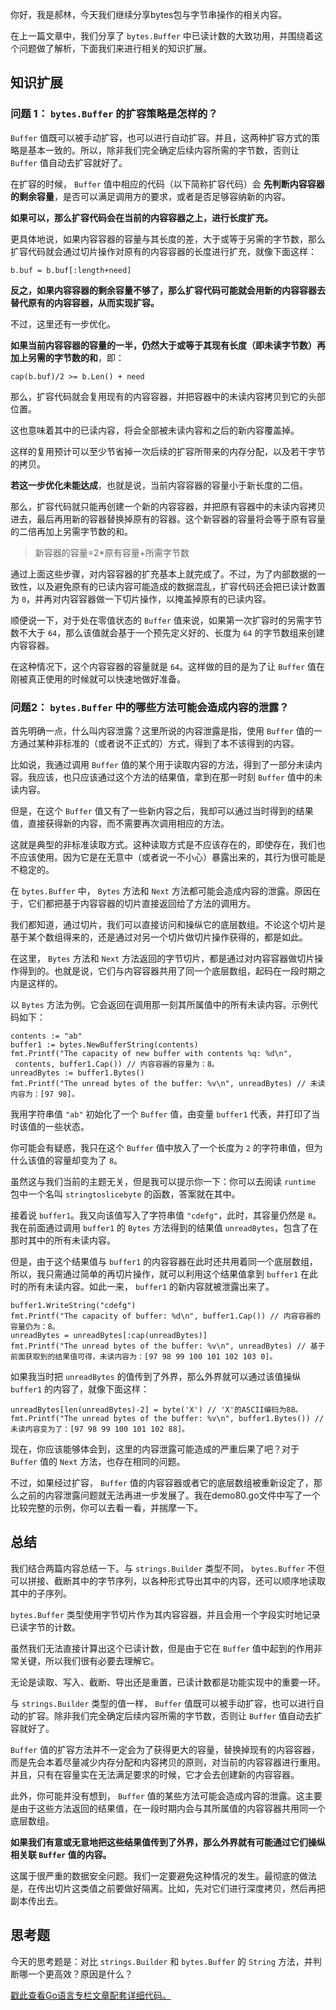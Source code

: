 你好，我是郝林，今天我们继续分享bytes包与字节串操作的相关内容。

在上一篇文章中，我们分享了 `bytes.Buffer` 中已读计数的大致功用，并围绕着这个问题做了解析，下面我们来进行相关的知识扩展。

## 知识扩展

### 问题 1： `bytes.Buffer` 的扩容策略是怎样的？

`Buffer` 值既可以被手动扩容，也可以进行自动扩容。并且，这两种扩容方式的策略是基本一致的。所以，除非我们完全确定后续内容所需的字节数，否则让 `Buffer` 值自动去扩容就好了。

在扩容的时候， `Buffer` 值中相应的代码（以下简称扩容代码）会 **先判断内容容器的剩余容量**，是否可以满足调用方的要求，或者是否足够容纳新的内容。

**如果可以，那么扩容代码会在当前的内容容器之上，进行长度扩充。**

更具体地说，如果内容容器的容量与其长度的差，大于或等于另需的字节数，那么扩容代码就会通过切片操作对原有的内容容器的长度进行扩充，就像下面这样：

```
b.buf = b.buf[:length+need]

```

**反之，如果内容容器的剩余容量不够了，那么扩容代码可能就会用新的内容容器去替代原有的内容容器，从而实现扩容。**

不过，这里还有一步优化。

**如果当前内容容器的容量的一半，仍然大于或等于其现有长度（即未读字节数）再加上另需的字节数的和**，即：

```
cap(b.buf)/2 >= b.Len() + need

```

那么，扩容代码就会复用现有的内容容器，并把容器中的未读内容拷贝到它的头部位置。

这也意味着其中的已读内容，将会全部被未读内容和之后的新内容覆盖掉。

这样的复用预计可以至少节省掉一次后续的扩容所带来的内存分配，以及若干字节的拷贝。

**若这一步优化未能达成**，也就是说，当前内容容器的容量小于新长度的二倍。

那么，扩容代码就只能再创建一个新的内容容器，并把原有容器中的未读内容拷贝进去，最后再用新的容器替换掉原有的容器。这个新容器的容量将会等于原有容量的二倍再加上另需字节数的和。

> 新容器的容量=2\*原有容量+所需字节数

通过上面这些步骤，对内容容器的扩充基本上就完成了。不过，为了内部数据的一致性，以及避免原有的已读内容可能造成的数据混乱，扩容代码还会把已读计数置为 `0`，并再对内容容器做一下切片操作，以掩盖掉原有的已读内容。

顺便说一下，对于处在零值状态的 `Buffer` 值来说，如果第一次扩容时的另需字节数不大于 `64`，那么该值就会基于一个预先定义好的、长度为 `64` 的字节数组来创建内容容器。

在这种情况下，这个内容容器的容量就是 `64`。这样做的目的是为了让 `Buffer` 值在刚被真正使用的时候就可以快速地做好准备。

### 问题2： `bytes.Buffer` 中的哪些方法可能会造成内容的泄露？

首先明确一点，什么叫内容泄露？这里所说的内容泄露是指，使用 `Buffer` 值的一方通过某种非标准的（或者说不正式的）方式，得到了本不该得到的内容。

比如说，我通过调用 `Buffer` 值的某个用于读取内容的方法，得到了一部分未读内容。我应该，也只应该通过这个方法的结果值，拿到在那一时刻 `Buffer` 值中的未读内容。

但是，在这个 `Buffer` 值又有了一些新内容之后，我却可以通过当时得到的结果值，直接获得新的内容，而不需要再次调用相应的方法。

这就是典型的非标准读取方式。这种读取方式是不应该存在的，即使存在，我们也不应该使用。因为它是在无意中（或者说一不小心）暴露出来的，其行为很可能是不稳定的。

在 `bytes.Buffer` 中， `Bytes` 方法和 `Next` 方法都可能会造成内容的泄露。原因在于，它们都把基于内容容器的切片直接返回给了方法的调用方。

我们都知道，通过切片，我们可以直接访问和操纵它的底层数组。不论这个切片是基于某个数组得来的，还是通过对另一个切片做切片操作获得的，都是如此。

在这里， `Bytes` 方法和 `Next` 方法返回的字节切片，都是通过对内容容器做切片操作得到的。也就是说，它们与内容容器共用了同一个底层数组，起码在一段时期之内是这样的。

以 `Bytes` 方法为例。它会返回在调用那一刻其所属值中的所有未读内容。示例代码如下：

```
contents := "ab"
buffer1 := bytes.NewBufferString(contents)
fmt.Printf("The capacity of new buffer with contents %q: %d\n",
 contents, buffer1.Cap()) // 内容容器的容量为：8。
unreadBytes := buffer1.Bytes()
fmt.Printf("The unread bytes of the buffer: %v\n", unreadBytes) // 未读内容为：[97 98]。

```

我用字符串值 `"ab"` 初始化了一个 `Buffer` 值，由变量 `buffer1` 代表，并打印了当时该值的一些状态。

你可能会有疑惑，我只在这个 `Buffer` 值中放入了一个长度为 `2` 的字符串值，但为什么该值的容量却变为了 `8`。

虽然这与我们当前的主题无关，但是我可以提示你一下：你可以去阅读 `runtime` 包中一个名叫 `stringtoslicebyte` 的函数，答案就在其中。

接着说 `buffer1`。我又向该值写入了字符串值 `"cdefg"`，此时，其容量仍然是 `8`。我在前面通过调用 `buffer1` 的 `Bytes` 方法得到的结果值 `unreadBytes`，包含了在那时其中的所有未读内容。

但是，由于这个结果值与 `buffer1` 的内容容器在此时还共用着同一个底层数组，所以，我只需通过简单的再切片操作，就可以利用这个结果值拿到 `buffer1` 在此时的所有未读内容。如此一来， `buffer1` 的新内容就被泄露出来了。

```
buffer1.WriteString("cdefg")
fmt.Printf("The capacity of buffer: %d\n", buffer1.Cap()) // 内容容器的容量仍为：8。
unreadBytes = unreadBytes[:cap(unreadBytes)]
fmt.Printf("The unread bytes of the buffer: %v\n", unreadBytes) // 基于前面获取到的结果值可得，未读内容为：[97 98 99 100 101 102 103 0]。

```

如果我当时把 `unreadBytes` 的值传到了外界，那么外界就可以通过该值操纵 `buffer1` 的内容了，就像下面这样：

```
unreadBytes[len(unreadBytes)-2] = byte('X') // 'X'的ASCII编码为88。
fmt.Printf("The unread bytes of the buffer: %v\n", buffer1.Bytes()) // 未读内容变为了：[97 98 99 100 101 102 88]。

```

现在，你应该能够体会到，这里的内容泄露可能造成的严重后果了吧？对于 `Buffer` 值的 `Next` 方法，也存在相同的问题。

不过，如果经过扩容， `Buffer` 值的内容容器或者它的底层数组被重新设定了，那么之前的内容泄露问题就无法再进一步发展了。我在demo80.go文件中写了一个比较完整的示例，你可以去看一看，并揣摩一下。

## 总结

我们结合两篇内容总结一下。与 `strings.Builder` 类型不同， `bytes.Buffer` 不但可以拼接、截断其中的字节序列，以各种形式导出其中的内容，还可以顺序地读取其中的子序列。

`bytes.Buffer` 类型使用字节切片作为其内容容器，并且会用一个字段实时地记录已读字节的计数。

虽然我们无法直接计算出这个已读计数，但是由于它在 `Buffer` 值中起到的作用非常关键，所以我们很有必要去理解它。

无论是读取、写入、截断、导出还是重置，已读计数都是功能实现中的重要一环。

与 `strings.Builder` 类型的值一样， `Buffer` 值既可以被手动扩容，也可以进行自动的扩容。除非我们完全确定后续内容所需的字节数，否则让 `Buffer` 值自动去扩容就好了。

`Buffer` 值的扩容方法并不一定会为了获得更大的容量，替换掉现有的内容容器，而是先会本着尽量减少内存分配和内容拷贝的原则，对当前的内容容器进行重用。并且，只有在容量实在无法满足要求的时候，它才会去创建新的内容容器。

此外，你可能并没有想到， `Buffer` 值的某些方法可能会造成内容的泄露。这主要是由于这些方法返回的结果值，在一段时期内会与其所属值的内容容器共用同一个底层数组。

**如果我们有意或无意地把这些结果值传到了外界，那么外界就有可能通过它们操纵相关联 `Buffer` 值的内容。**

这属于很严重的数据安全问题。我们一定要避免这种情况的发生。最彻底的做法是，在传出切片这类值之前要做好隔离。比如，先对它们进行深度拷贝，然后再把副本传出去。

## 思考题

今天的思考题是：对比 `strings.Builder` 和 `bytes.Buffer` 的 `String` 方法，并判断哪一个更高效？原因是什么？

[戳此查看Go语言专栏文章配套详细代码。](https://github.com/hyper0x/Golang_Puzzlers)